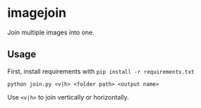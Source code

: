 # imagejoin
Join multiple images into one.

## Usage
First, install requirements with `pip install -r requirements.txt`

`python join.py <v|h> <folder path> <output name>`

Use `<v|h>` to join vertically or horizontally.

